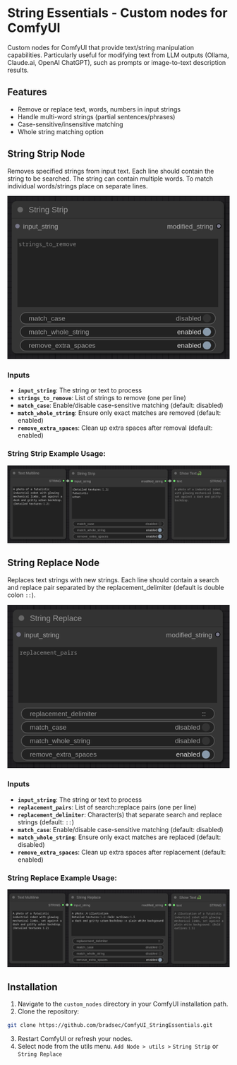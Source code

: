 # String Essentials - Custom nodes for ComfyUI

Custom nodes for ComfyUI that provide text/string manipulation capabilities. Particularly useful for modifying text from LLM outputs (Ollama, Claude.ai, OpenAI ChatGPT), such as prompts or image-to-text description results.

## Features
- Remove or replace text, words, numbers in input strings
- Handle multi-word strings (partial sentences/phrases)
- Case-sensitive/insensitive matching
- Whole string matching option

## String Strip Node
Removes specified strings from input text. Each line should contain the string to be searched. The string can contain multiple words. To match individual words/strings place on separate lines.

![stringstrip](stringstrip.png)

### Inputs
- **`input_string`**: The string or text to process
- **`strings_to_remove`**: List of strings to remove (one per line)
- **`match_case`**: Enable/disable case-sensitive matching (default: disabled)
- **`match_whole_string`**: Ensure only exact matches are removed (default: enabled)
- **`remove_extra_spaces`**: Clean up extra spaces after removal (default: enabled)

### String Strip Example Usage:
![examplestrip](examplestrip.png)

## String Replace Node
Replaces text strings with new strings. Each line should contain a search and replace pair separated by the replacement_delimiter (default is double colon `::`).

![stringreplace](stringreplace.png)

### Inputs
- **`input_string`**: The string or text to process
- **`replacement_pairs`**: List of search::replace pairs (one per line)
- **`replacement_delimiter`**: Character(s) that separate search and replace strings (default: `::`)
- **`match_case`**: Enable/disable case-sensitive matching (default: disabled)
- **`match_whole_string`**: Ensure only exact matches are replaced (default: disabled)
- **`remove_extra_spaces`**: Clean up extra spaces after replacement (default: enabled)

### String Replace Example Usage:
![examplereplace](examplereplace.png)

## Installation
1. Navigate to the `custom_nodes` directory in your ComfyUI installation path.
2. Clone the repository:
```bash
git clone https://github.com/bradsec/ComfyUI_StringEssentials.git
```
3. Restart ComfyUI or refresh your nodes.
4. Select node from the utils menu. `Add Node > utils >` `String Strip` or `String Replace`